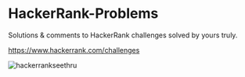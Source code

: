 # HackerRank-Problems
Solutions &amp; comments to HackerRank challenges solved by yours truly.

https://www.hackerrank.com/challenges

![hackerrankseethru](https://user-images.githubusercontent.com/91184284/228204674-45da130d-9aef-4b1d-99de-9dddc8acfbb2.png)
